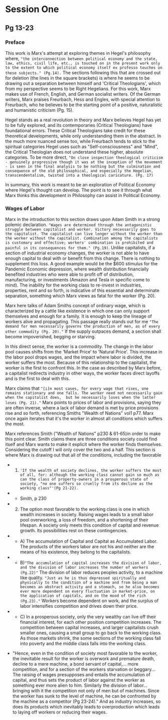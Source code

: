 <link rel="stylesheet" href="./css/Modest.css">

# Session One
## Pg 13-23﻿


### Preface

This work is Marx's attempt at exploring themes in Hegel's philosophy where,  `"the interconnection between political economy and the state, law, ethics, civil life, etc., is touched on in the present work only to the extent to which political economy itself ex professo touches on these subjects." (Pg.14).` The sections following this that are crossed out for deletion (the lines in the square brackets) is where he seems to be drawing out a separation between himself and 'Critical Theologians', which from my perspective seems to be Right Hegelians. For this work, Marx makes use of French, English, and German socialist writers. Of the German writers, Marx praises Freurbach, Hess and Engles, with special attention to  Freurbach, who he believes to be the starting point of a positive, naturalistic and humanistic criticism (Pg. 15).

Hegel stands as a real revolution in theory and Marx believes Hegel has yet to be fully explored, and its contemporaries (Critical Theologians) have foundational errors. These Critical Theologians  take credit for these theoretical developments, while only understanding them in the abstract. In the much more nuanced sense too, while Freurbach tends to stick to the spiritual categories Hegel uses such as "Self-consciousness" and "Mind", the Critical Theologian does not understand these higher, absolute categories. To be more direct, `"On close inspection theological criticism - genuinely progressive though it was at the inception of the movement - is seen in the final analysis to be nothing but the culmination and consequence of the old philosophical, and especially the Hegelian, transcendentalism, twisted into a theological caricature. (Pg. 17)`

In summary,  this work is meant to be an exploration of Political Economy where Hegel's thought can develop. The point is to see it through what Marx thinks this development in Philosophy can assist in Political Economy.

### Wages of Labor
Marx in the introduction to this section draws upon Adam Smith in a strong polemic declaration. `"Wages are determined through the antagonistic struggle between capitalist and worker. Victory necessarily goes to the capitalist. The capitalist can live longer without the worker than the worker without the capitalist. Combination among the capitalists is customary and effective; workers' combination is prohibited and painful in its consequences for them." (Pg.19)`. Unlike capitalists, if a section of industrial economy changes, the worker is not able to have enough capital to deal with or benefit from this change. There is nothing to supplement this loss. A good example would be the $600 stimulus for the Pandemic Economic depression, where wealth distribution financially benefited industries who were able to profit off of distribution, manufacturing, or investments (Amazon and Tesla in specific come to mind). The inability for the working class to re-invest in industries, properties, rent and so forth, is indicative of this essential and determinate separation, something which Marx views as fatal for the worker (Pg. 20).

Marx here talks of Adam Smiths concept of ordinary wage, which is characterized by a cattle like existence in which one can only support themselves and enough for a family. It is enough to keep the lineage of workers alive and propagating. This passage really stands out for me `"The demand for men necessarily governs the production of men, as of every other commodity (Pg. 20)."` If the supply outpaces demand, a section shall become impoverished, begging or starving.

In this direct sense, the worker is a commodity. The change in the labor pool causes shifts from the 'Market Price' to 'Natural Price'. This increase in the labor pool drops wages, and the impact where labor is divided, the worker suffers the most. Because of this relationship to the capitalist, the worker is the first to confront this. In the case as described by Marx before, a capitalist redirects industry in other ways, the worker faces direct layoffs and is the first to deal with this.

Marx claims that `"[i]n most cases, for every wage that rises, one remains stationary and one falls. The worker need not necessarily gain when the capitalist does,  but he necessarily loses when the latter loses (Pg. 21)."` Marx points to prices of labor and provisions, saying they are often inverse, where a lack of labor demand is met by price provisions rise and so forth, referencing Smiths "Wealth of Nations" vol1 p77. Marx once again iterates that it's the worker in almost all conditions which suffers the most.

Marx references Smith ("Wealth of Nations" p230 & 61-65)in order to make this point clear. Smith claims there are three conditions society could find itself and Marx wants to make it explicit where the worker finds themselves. Considering the cutoff I will only cover the two and a half. This section is where Marx is drawing out that all of the conditions, including the favorable
 - 1) `'If the wealth of society declines, the worker suffers the most of all, for: although the working class cannot gain so much as can the class of property-owners in a prosperous state of society, "no one suffers so cruelly from its decline as the working class"'(Pg 21-22).`
 - - Smith, p 230

- 2) The option most favorable to the working class is one in which wealth increases in society. Raising wages leads to a small labor pool overworking, a loss of freedom, and a shortening of their lifespan. A society only meets this condition of capital and revenue growth. Its possibilities rest on these contingencies.
- - A) The accumulation of Capital and Capital as Accumulated Labor. The products of the workers labor are not his and neither are the means of his existence, they belong to the capitalists.
- - B)`"The accumulation of capital increases the division of labor, and the division of labor increases the number of workers (Pg.22)"` The division of labor reduces peoples activity, to a machine like quality. `"Just as he is thus depressed spiritually and physically to the condition of a machine and from being a man becomes an abstract activity and a stomach, so he also becomes ever more dependent on every fluctuation in market-price, on the application of capitals, and on the mood of the rich (Pg.23)."` Workers become dependent on work, and the surplus of labor intensifies competition and drives down their price.
- - C) In a prosperous society, only the very wealthy can live off their financial interest, for each other position competition increases. The competition between capital increases, and larger capitalists crush smaller ones, causing a small group to go back to the working class. As those markets shrink, the some sections of the working class fall into poverty and the middle class falls into the working class.
- "Hence, even in the condition of society most favorable to the worker, the inevitable result for the worker is overwork and premature death, decline to a mere machine, a bond servant of capital,... more competition, and for a section of the workers starvation or beggary... The raising of wages presupposes and entails the accumulation of capital, and thus sets the product of labor against the worker as something ever more alien to him. Similarly the division of labor... bringing with it the competition not only of men but of machines. Since the worker has sunk to the level of machine, he can be confronted by the machine as a competitor (Pg 23-24)." And as industry increases, so does its products which inevitably leads to overproduction which leads to laying off workers or reducing their wages.
